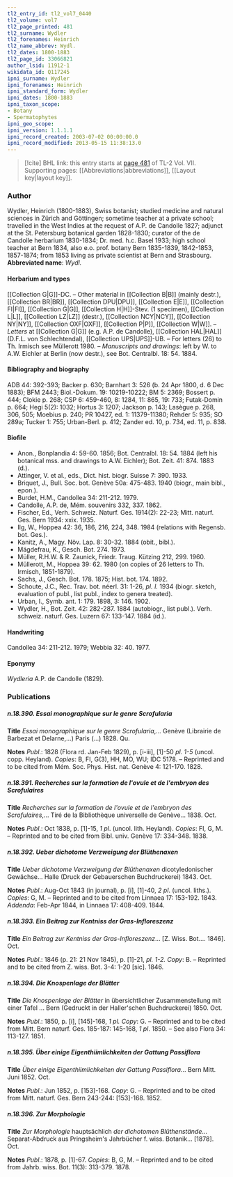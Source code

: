```yaml
---
tl2_entry_id: tl2_vol7_0440
tl2_volume: vol7
tl2_page_printed: 481
tl2_surname: Wydler
tl2_forenames: Heinrich
tl2_name_abbrev: Wydl.
tl2_dates: 1800-1883
tl2_page_id: 33066821
author_lsid: 11912-1
wikidata_id: Q117245
ipni_surname: Wydler
ipni_forenames: Heinrich
ipni_standard_form: Wydler
ipni_dates: 1800-1883
ipni_taxon_scope: 
- Botany
- Spermatophytes
ipni_geo_scope: 
ipni_version: 1.1.1.1
ipni_record_created: 2003-07-02 00:00:00.0
ipni_record_modified: 2013-05-15 11:38:13.0
---
```



> [!cite] BHL link: this entry starts at [page 481](https://www.biodiversitylibrary.org/page/33066821) of TL-2 Vol. VII.
> Supporting pages: [[Abbreviations|abbreviations]], [[Layout key|layout key]].

### Author

Wydler, Heinrich (1800-1883), Swiss botanist; studied medicine and natural sciences in Zürich and Göttingen; sometime teacher at a private school; travelled in the West Indies at the request of A.P. de Candolle 1827; adjunct at the St. Petersburg botanical garden 1828-1830; curator of the de Candolle herbarium 1830-1834; Dr. med. h.c. Basel 1933; high school teacher at Bern 1834, also e.o. prof. botany Bern 1835-1839, 1842-1853, 1857-1874; from 1853 living as private scientist at Bern and Strasbourg. 
**Abbreviated name**: *Wydl.*

#### Herbarium and types

[[Collection G|G]]-DC. – Other material in [[Collection B|B]] (mainly destr.), [[Collection BR|BR]], [[Collection DPU|DPU]], [[Collection E|E]], [[Collection FI|FI]], [[Collection G|G]], [[Collection H|H]]-Stev. (1 specimen), [[Collection L|L]], [[Collection LZ|LZ]] (destr.), [[Collection NCY|NCY]], [[Collection NY|NY]], [[Collection OXF|OXF]], [[Collection P|P]], [[Collection W|W]]. – *Letters* at [[Collection G|G]] (e.g. A.P. de Candolle), [[Collection HAL|HAL]] (D.F.L. von Schlechtendal), [[Collection UPS|UPS]]-UB. – For letters (26) to Th. Irmisch see Müllerott 1980. – *Manuscripts and drawings*: left by W. to A.W. Eichler at Berlin (now destr.), see Bot. Centralbl. 18: 54. 1884.

#### Bibliography and biography

ADB 44: 392-393; Backer p. 630; Barnhart 3: 526 (b. 24 Apr 1800, d. 6 Dec 1883); BFM 2443; Biol.-Dokum. 19: 10219-10222; BM 5: 2369; Bossert p. 444; Clokie p. 268; CSP 6: 459-460, 8: 1284, 11: 865, 19: 733; Futak-Domin p. 664; Hegi 5(2): 1032; Hortus 3: 1207; Jackson p. 143; Lasègue p. 268, 306, 505; Moebius p. 240; PR 10427, ed. 1: 11379-11380; Rehder 5: 935; SO 289a; Tucker 1: 755; Urban-Berl. p. 412; Zander ed. 10, p. 734, ed. 11, p. 838.

#### Biofile

- Anon., Bonplandia 4: 59-60. 1856; Bot. Centralbl. 18: 54. 1884 (left his botanical mss. and drawings to A.W. Eichler); Bot. Zeit. 41: 874. 1883 (d.).
- Attinger, V. et al., eds., Dict. hist. biogr. Suisse 7: 390. 1933.
- Briquet, J., Bull. Soc. bot. Genève 50a: 475-483. 1940 (biogr., main bibl., epon.).
- Burdet, H.M., Candollea 34: 211-212. 1979.
- Candolle, A.P. de, Mém. souvenirs 332, 337. 1862.
- Fischer, Ed., Verh. Schweiz. Naturf. Ges. 1914(2): 22-23; Mitt. naturf. Ges. Bern 1934: xxix. 1935.
- Ilg, W., Hoppea 42: 36, 186, 216, 224, 348. 1984 (relations with Regensb. bot. Ges.).
- Kanitz, A., Magy. Növ. Lap. 8: 30-32. 1884 (obit., bibl.).
- Mägdefrau, K., Gesch. Bot. 274. 1973.
- Müller, R.H.W. & R. Zaunick, Friedr. Traug. Kützing 212, 299. 1960.
- Müllerott, M., Hoppea 39: 62. 1980 (on copies of 26 letters to Th. Irmisch, 1851-1879).
- Sachs, J., Gesch. Bot. 178. 1875; Hist. bot. 174. 1892.
- Schoute, J.C., Rec. Trav. bot. néerl. 31: 1-26, *pl. I.* 1934 (biogr. sketch, evaluation of publ., list publ., index to genera treated).
- Urban, I., Symb. ant. 1: 179. 1898, 3: 146. 1902.
- Wydler, H., Bot. Zeit. 42: 282-287. 1884 (autobiogr., list publ.). Verh. schweiz. naturf. Ges. Luzern 67: 133-147. 1884 (id.).

#### Handwriting

Candollea 34: 211-212. 1979; Webbia 32: 40. 1977.

#### Eponymy

*Wydleria* A.P. de Candolle (1829).

### Publications

##### n.18.390. Essai monographique sur le genre Scrofularia

**Title**
*Essai monographique sur le genre Scrofularia*,... Genève (Librairie de Barbezat et Delarne,...) Paris (...) 1828. Qu.

**Notes**
*Publ*.: 1828 (Flora rd. Jan-Feb 1829), p. \[i-iii\], \[1\]-50 *pl. 1-5* (uncol. copp. Heyland).
*Copies*: B, FI, G(3), HH, MO, WU; IDC 5178. – Reprinted and to be cited from Mém. Soc. Phys. Hist. nat. Genève 4: 121-170. 1828.

##### n.18.391. Recherches sur la formation de l'ovule et de l'embryon des Scrofulaires

**Title**
*Recherches sur la formation de l'ovule et de l'embryon des Scrofulaires*,... Tiré de la Bibliothèque universelle de Genève... 1838. Oct.

**Notes**
*Publ*.: Oct 1838, p. \[1\]-15, *1 pl*. (uncol. lith. Heyland). *Copies*: FI, G, M. – Reprinted and to be cited from Bibl. univ. Genève 17: 334-348. 1838.

##### n.18.392. Ueber dichotome Verzweigung der Blüthenaxen

**Title**
*Ueber dichotome Verzweigung der Blüthenaxen* dicotyledonischer Gewächse... Halle (Druck der Gebauerschen Buchdruckerei) 1843. Oct.

**Notes**
*Publ*.: Aug-Oct 1843 (in journal), p. \[i\], \[1\]-40, *2 pl*. (uncol. liths.). *Copies*: G, M. – Reprinted and to be cited from Linnaea 17: 153-192. 1843.
*Addenda*: Feb-Apr 1844, in Linnaea 17: 408-409. 1844.

##### n.18.393. Ein Beitrag zur Kentniss der Gras-Infloreszenz

**Title**
*Ein Beitrag zur Kentniss der Gras-Infloreszenz*... \[Z. Wiss. Bot.... 1846\]. Oct.

**Notes**
*Publ*.: 1846 (p. 21: 21 Nov 1845), p. \[1\]-21, *pl. 1-2. Copy*: B. – Reprinted and to be cited from Z. wiss. Bot. 3-4: 1-20 \[sic\]. 1846.

##### n.18.394. Die Knospenlage der Blätter

**Title**
*Die Knospenlage der Blätter* in übersichtlicher Zusammenstellung mit einer Tafel ... Bern (Gedruckt in der Haller'schen Buchdruckerei) 1850. Oct.

**Notes**
*Publ*.: 1850, p. \[i\], \[145\]-168, *1 pl. Copy*: G. – Reprinted and to be cited from Mitt. Bern naturf. Ges. 185-187: 145-168, *1 pl*. 1850. – See also Flora 34: 113-127. 1851.

##### n.18.395. Über einige Eigenthiimlichkeiten der Gattung Passiflora

**Title**
*Über einige Eigenthiimlichkeiten der Gattung Passiflora*... Bern Mitt. Juni 1852. Oct.

**Notes**
*Publ*.: Jun 1852, p. \[153\]-168. *Copy*: G. – Reprinted and to be cited from Mitt. naturf. Ges. Bern 243-244: \[153\]-168. 1852.

##### n.18.396. Zur Morphologie

**Title**
*Zur Morphologie* hauptsächlich *der dichotomen Blüthenstände*... Separat-Abdruck aus Pringsheim's Jahrbücher f. wiss. Botanik... \[1878\]. Oct.

**Notes**
*Publ*.: 1878, p. \[1\]-67. *Copies*: B, G, M. – Reprinted and to be cited from Jahrb. wiss. Bot. 11(3): 313-379. 1878.

